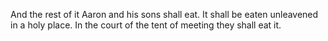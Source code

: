 And the rest of it Aaron and his sons shall eat. It shall be eaten unleavened in a holy place. In the court of the tent of meeting they shall eat it.
